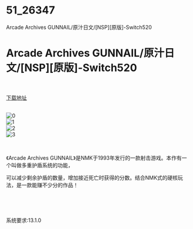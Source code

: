# 51_26347
Arcade Archives GUNNAIL/原汁日文/[NSP][原版]-Switch520
# Arcade Archives GUNNAIL/原汁日文/[NSP][原版]-Switch520
 <br/></br>
[下载地址](https://www.switch520.cc/article/26347 "下载地址")
<br/></br>

<p><img src="https://www.helloimg.com/images/2022/01/14/GDZren.jpg" alt="0" border="0"><br>
<img src="https://www.helloimg.com/images/2022/01/14/GDZUvP.jpg" alt="1" border="0"><br>
<img src="https://www.helloimg.com/images/2022/01/14/GDZgY6.jpg" alt="2" border="0"><br>
<img src="https://www.helloimg.com/images/2022/01/14/GDZKsM.jpg" alt="3" border="0"></p>
<p>&nbsp;</p>
<p>《Arcade Archives GUNNAIL》是NMK于1993年发行的一款射击游戏。本作有一个叫做多重护盾系统的功能，</p>
<p>可以减少剩余护盾的数量，增加接近死亡时获得的分数。结合NMK式的硬核玩法，是一款能赚不少分的作品！</p>
<p>&nbsp;</p>
<p>&nbsp;</p>
<p>系统要求:13.1.0</p>



